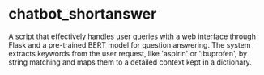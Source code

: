 # chatbot_shortanswer
A script that effectively handles user queries with a web interface through Flask and a pre-trained BERT model for question answering. The system extracts keywords from the user request, like 'aspirin' or 'ibuprofen', by string matching and maps them to a detailed context kept in a dictionary. 
